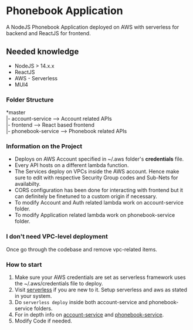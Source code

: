 # Phonebook Application

A NodeJS Phonebook Application deployed on AWS with serverless for backend and ReactJS for frontend.

## Needed knowledge

- NodeJS > 14.x.x
- ReactJS
- AWS - Serverless
- MUI4

### Folder Structure

\*master <br />
|- account-service --> Account related APIs <br />
|- frontend --> React based frontend <br />
|- phonebook-service --> Phonebook related APIs <br />

### Information on the Project

- Deploys on AWS Account specified in ~/.aws folder's **credentials** file.
- Every API hosts on a different lambda function.
- The Services deploy on VPCs inside the AWS account. Hence make sure to edit with respective Security Group codes and Sub-Nets for availabilty.
- CORS configuration has been done for interacting with frontend but it can definitely be finetuned to a custom origin if necessary.
- To modify Account and Auth related lambda work on account-service folder.
- To modify Application related lambda work on phonebook-service folder.

### I don't need VPC-level deployment

Once go through the codebase and remove vpc-related items.

### How to start

1. Make sure your AWS credentials are set as serverless framework uses the ~/.aws/credentials file to deploy.
2. Visit [serverless](https://www.serverless.com/framework/docs/getting-started) if you are new to it. Setup serverless and aws as stated in your system.
3. Do `serverless deploy` inside both account-service and phonebook-service folders.
4. For in depth info on [account-service](./account-service/README.md) and [phonebook-service](./phonebook-service/README.md).
5. Modify Code if needed.
